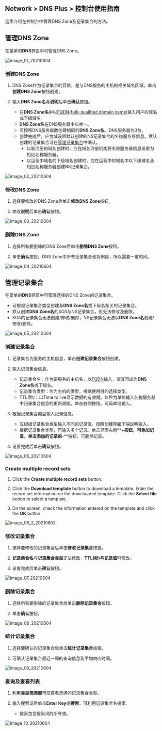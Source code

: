 ## Network > DNS Plus > 控制台使用指南

这里介绍在控制台中管理DNS Zone及记录集合的方法。

## 管理DNS Zone

在菜单的**DNS**界面中可管理DNS Zone。

![image_01_20210604](https://static.toastoven.net/prod_dnsplus/image_01_20210604.png)

### 创建DNS Zone

1. DNS Zone作为记录集合的容器，是与DNS服务的主机的相关域名区域，单击**创建DNS Zone**按钮创建。

2. 输入**DNS Zone名**与**说明**后单击**确认**按钮。  

    - 在**DNS Zone名**中以[FQDN(fully qualified domain name)](https://en.wikipedia.org/wiki/Fully_qualified_domain_name)输入用户的域名或下级域名。
    - **DNS Zone名**在DNS服务器中应唯一。
    - 可按照DNS服务器数创建相同的**DNS Zone名**。DNS服务器为3台。
    - 创建完成后，应为域设置默认创建的NS记录集合的名称服务器信息。默认创建的记录集合可在[管理记录集合](./console-guide/#_1)中确认。
        - 以新注册的域名创建时，应在域名注册机构将名称服务器信息设置为相应名称服务器。
        - 以运营中域名的下级域名创建时，应在运营中的域名中以下级域名及相应名称服务器创建NS记录集合。

![image_02_20210604](https://static.toastoven.net/prod_dnsplus/image_02_20210604.png)

### 修改DNS Zone

1. 选择要修改的DNS Zone后单击**修改DNS Zone**按钮。

2. 修改**说明**后单击**确认**按钮。

![image_03_20210604](https://static.toastoven.net/prod_dnsplus/image_03_20210604.png)

### 删除DNS Zone

1. 选择所有要删除的DNS Zone后单击**删除DNS Zone**按钮。

2. 单击**确认**按钮。DNS Zone中所有记录集合也将删除，所以需要一定时间。

![image_04_20210604](https://static.toastoven.net/prod_dnsplus/image_04_20210604.png)


## 管理记录集合

在菜单的**DNS**界面中可管理选择的DNS Zone的记录集合。

- 可按照记录集合类型创建与**DNS Zone名**或下级名相关的记录集合。
- 默认创建**DNS Zone名**的SOA与NS记录集合，但无法修改及删除。
- SOA的记录集合无法创建/修改/删除，NS记录集合无法以**DNS Zone名**创建/修改/删除。

![image_05_20210604](https://static.toastoven.net/prod_dnsplus/image_05_20210604.png)

### 创建记录集合

1. 记录集合为服务的主机信息，单击**创建记录集合**按钮创建。

2. 输入记录集合信息。

    - 记录集合名：作为要服务的主机名，以[FQDN](https://en.wikipedia.org/wiki/Fully_qualified_domain_name)输入，使其可成为**DNS Zone名**或下级名。
    - 记录集合类型：作为主机的类型，根据使用目的选择类型。
    - TTL(秒)：以Time to live显示数据的有效期。以秒为单位输入名称服务器中记录集合信息的更新周期。单击右侧按钮，可简单地输入。

3. 根据记录集合类型输入记录信息。

    - 应根据记录集合类型输入不同的记录值。按照创建界面下端说明输入。
    - 根据记录集合类型，可输入多个记录。单击界面右侧**+**按钮，可添加记录，单击添加的记录的**-**按钮，可删除记录。

4. 设置完成后单击**确认**按钮。

![image_06_20210604](https://static.toastoven.net/prod_dnsplus/image_06_20210604.png)

### Create multiple record sets

1. Click the **Create multiple record sets** button.

2. Click the **Download template** button to download a template. Enter the record set information on the downloaded template. Click the **Select file** button to select a template.

3. On the screen, check the information entered on the template and click the **OK** button.

![image_06_2_20210802](https://static.toastoven.net/prod_dnsplus/image_06_2_20210802.png)

### 修改记录集合

1. 选择要修改的记录集合后单击**修改记录集合**按钮。

2. **记录集合名**与**记录集合类型**无法修改，**TTL(秒)**与**记录值**可修改。

3. 设置完成后单击**确认**按钮。

![image_07_20210604](https://static.toastoven.net/prod_dnsplus/image_07_20210604.png)

### 删除记录集合

1. 选择所有要删除的记录集合后单击**删除记录集合**按钮。

2. 单击**确认**按钮。

![image_08_20210604](https://static.toastoven.net/prod_dnsplus/image_08_20210604.png)

### 统计记录集合

1. 选择要确认的记录集合后单击**统计记录集合**按钮。

2. 可确认记录集合最近一周的查询信息及平均响应时间。

![image_09_20210604](https://static.toastoven.net/prod_dnsplus/image_09_20210604.png)

### 查询及查看列表

1. 利用**类型筛选器**可仅查看选择的记录集合类型。

2. 输入搜索词后单击**Enter Key**或**搜索**，可利用记录集合名搜索。  

    - 搜索包含搜索词的所有值。

![image_10_20210604](https://static.toastoven.net/prod_dnsplus/image_10_20210604.png)    